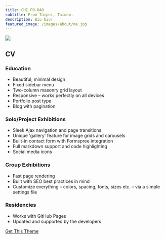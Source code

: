 ```yaml
---
title: CHI PO-HAO
subtitle: From Taipei, Taiwan.
description: Biu biu!
featured_image: /images/about/me.jpg
---
```


![](/images/about/me.jpg)

## CV

### Education

* Beautiful, minimal design
* Fixed sidebar menu
* Two-column masonry grid layout
* Responsive – works perfectly on all devices
* Portfolio post type
* Blog with pagination

### Solo/Project Exhibitions

* Sleek Ajax navigation and page transitions
* Unique 'gallery' feature for image grids and carousels
* Built-in contact form with Formspree integration
* Full markdown support and code highlighting
* Social media icons

### Group Exhibitions

* Fast page rendering
* Built with SEO best practices in mind
* Customize everything – colors, spacing, fonts, sizes etc. – via a simple settings file


### Residencies

* Works with GitHub Pages
* Updated and supported by the developers


<a href="https://jekyllthemes.io/theme/index-portfolio-jekyll-theme" class="button button--large">Get This Theme</a>